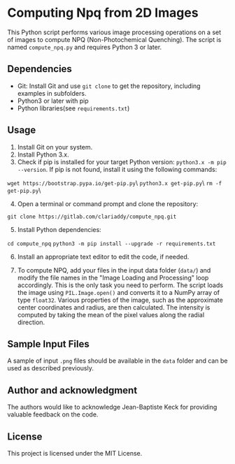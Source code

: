 # Computing Npq from 2D Images

This Python script performs various image processing operations on a set of images to compute NPQ (Non-Photochemical Quenching). The script is named `compute_npq.py` and requires Python 3 or later.

## Dependencies

- Git: Install Git and use `git clone` to get the repository, including examples in subfolders.
- Python3 or later with pip
- Python libraries(see `requirements.txt`)

## Usage

1. Install Git on your system. 
2. Install Python 3.x.
3. Check if pip is installed for your target Python version: `python3.x -m pip --version`. If pip is not found, install it using the following commands:

`wget https://bootstrap.pypa.io/get-pip.py`\\
`python3.x get-pip.py`\\
`rm -f get-pip.py`\\

4. Open a terminal or command prompt and clone the repository:

`git clone https://gitlab.com/clariaddy/compute_npq.git`

5. Install Python dependencies:

`cd compute_npq`
`python3 -m pip install --upgrade -r requirements.txt`

6. Install an appropriate text editor to edit the code, if needed.

7. To compute NPQ, add your files in the input data folder (`data/`) and modify the file names in the "Image Loading and Processing" loop accordingly. This is the only task you need to perform. The script loads the image using `PIL.Image.open()` and converts it to a NumPy array of type `float32`. Various properties of the image, such as the approximate center coordinates and radius, are then calculated. The intensity is computed by taking the mean of the pixel values along the radial direction.

## Sample Input Files

A sample of input `.png` files should be available in the `data` folder and can be used as described previously.

## Author and acknowledgment
The authors would like to acknowledge Jean-Baptiste Keck for providing valuable feedback on the code.

## License
This project is licensed under the MIT License.

